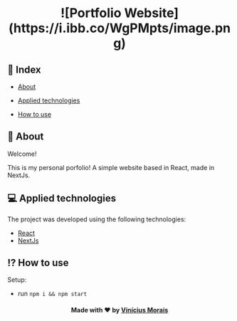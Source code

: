 <h1  align="center">
   ![Portfolio Website](https://i.ibb.co/WgPMpts/image.png)
</h1>
  
## 📍 Index

- [About](#About)

- [Applied technologies](#applied-technologies)

- [How to use](#how-to-use)

<a  id="about"></a>

## 📑 About

Welcome!

This is my personal porfolio! A simple website based in React, made in NextJs.

<a  id="applied-technologies"></a>

## 💻 Applied technologies

The project was developed using the following technologies:

- [React](https://reactjs.org/)
- [NextJs](https://nextjs.org/)

<a  id="how-to-use"></a>

## ⁉ How to use

Setup:

- run `npm i && npm start`

<h4  align="center">
Made with ❤ by <a  href="https://www.linkedin.com/in/viniciusrma/"  target="_blank">Vinícius Morais</a>
</h4>
